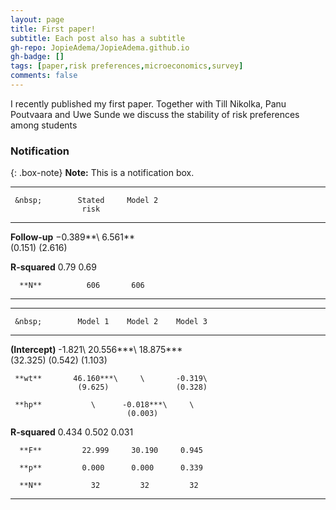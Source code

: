```yaml
---
layout: page
title: First paper!
subtitle: Each post also has a subtitle
gh-repo: JopieAdema/JopieAdema.github.io
gh-badge: []
tags: [paper,risk preferences,microeconomics,survey]
comments: false
---
```


I recently published my first paper. Together with Till Nikolka, Panu Poutvaara and Uwe Sunde we discuss the stability of risk preferences among students


### Notification

{: .box-note}
**Note:** This is a notification box.




---------------------------------------
     &nbsp;        Stated     Model 2   
                    risk
----------------- ---------- ---------- 
 **Follow-up**   −0.389**\   6.561**\
                   (0.151)   (2.616)

  **R-squared**     0.79      0.69

      **N**          606       606     
---------------------------------------


--------------------------------------------------
     &nbsp;        Model 1    Model 2    Model 3  
----------------- ---------- ---------- ----------
 **(Intercept)**   -1.821\   20.556***\ 18.875***\
                   (32.325)   (0.542)    (1.103)  

     **wt**       46.160***\     \       -0.319\  
                   (9.625)               (0.328)  

     **hp**           \      -0.018***\     \     
                              (0.003)             

  **R-squared**     0.434      0.502      0.031   

      **F**         22.999     30.190     0.945   

      **p**         0.000      0.000      0.339   

      **N**           32         32         32    
--------------------------------------------------
